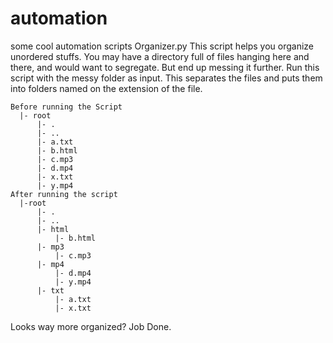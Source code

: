# automation
some cool automation scripts
Organizer.py
  This script helps you organize unordered stuffs.
  You may have a directory full of files hanging here and there, and would want to segregate.
  But end up messing it further.
  Run this script with the messy folder as input.
  This separates the files and puts them into folders named on the extension of the file.
  
    Before running the Script
      |- root
          |- .
          |- ..
          |- a.txt
          |- b.html
          |- c.mp3
          |- d.mp4
          |- x.txt
          |- y.mp4
    After running the script
      |-root
          |- .
          |- ..
          |- html
              |- b.html
          |- mp3
              |- c.mp3
          |- mp4
              |- d.mp4
              |- y.mp4
          |- txt
              |- a.txt
              |- x.txt

  Looks way more organized?
  Job Done.
    
  
